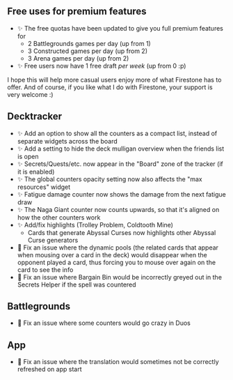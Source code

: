## Free uses for premium features

-   ✨ The free quotas have been updated to give you full premium features for
    -   2 Battlegrounds games per day (up from 1)
    -   3 Constructed games per day (up from 2)
    -   3 Arena games per day (up from 2)
-   ✨ Free users now have 1 free draft _per week_ (up from 0 :p)

I hope this will help more casual users enjoy more of what Firestone has to offer. And of course, if you like what I do with Firestone, your support is very welcome :)

## Decktracker

-   ✨ Add an option to show all the counters as a compact list, instead of separate widgets across the board
-   ✨ Add a setting to hide the deck mulligan overview when the friends list is open
-   ✨ Secrets/Quests/etc. now appear in the "Board" zone of the tracker (if it is enabled)
-   ✨ The global counters opacity setting now also affects the "max resources" widget
-   ✨ Fatigue damage counter now shows the damage from the next fatigue draw
-   ✨ The Naga Giant counter now counts upwards, so that it's aligned on how the other counters work
-   ✨ Add/fix highlights (Trolley Problem, Coldtooth Mine)
    -   Cards that generate Abyssal Curses now highlights other Abyssal Curse generators
-   🐞 Fix an issue where the dynamic pools (the related cards that appear when mousing over a card in the deck) would disappear when the opponent played a card, thus forcing you to mouse over again on the card to see the info
-   🐞 Fix an issue where Bargain Bin would be incorrectly greyed out in the Secrets Helper if the spell was countered

## Battlegrounds

-   🐞 Fix an issue where some counters would go crazy in Duos

## App

-   🐞 Fix an issue where the translation would sometimes not be correctly refreshed on app start
